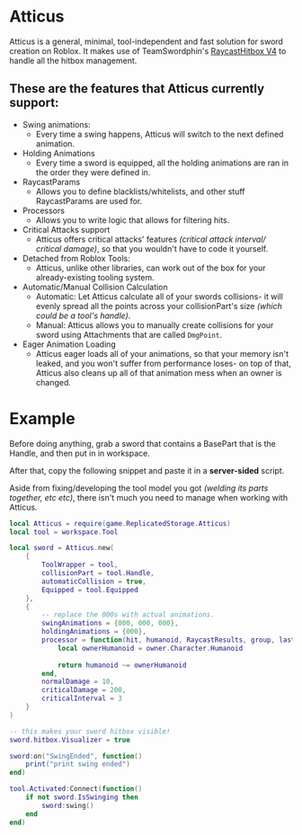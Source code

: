 # Atticus
Atticus is a general, minimal, tool-independent and fast solution for sword creation on Roblox. It makes use of TeamSwordphin's [RaycastHitbox V4](https://devforum.roblox.com/t/raycast-hitbox-401-for-all-your-melee-needs/374482) to handle all the hitbox management.

## These are the features that Atticus currently support:
* Swing animations:
    * Every time a swing happens, Atticus will switch to the next defined animation.
* Holding Animations
    * Every time a sword is equipped, all the holding animations are ran in the order they were defined in.
* RaycastParams
    * Allows you to define blacklists/whitelists, and other stuff RaycastParams are used for.
* Processors
    * Allows you to write logic that allows for filtering hits.
* Critical Attacks support
    * Atticus offers critical attacks' features *(critical attack interval/ critical damage)*, so that you wouldn't have to code it yourself.
* Detached from Roblox Tools:
    * Atticus, unlike other libraries, can work out of the box for your already-existing tooling system.
* Automatic/Manual Collision Calculation
    * Automatic: Let Atticus calculate all of your swords collisions- it will evenly spread all the points across your collisionPart's size *(which could be a tool's handle)*.
    * Manual: Atticus allows you to manually create collisions for your sword using Attachments that are called `DmgPoint`.
* Eager Animation Loading
    * Atticus eager loads all of your animations, so that your memory isn't leaked, and you won't suffer from performance loses- on top of that, Atticus also cleans up all of that animation mess when an owner is changed.
# Example
Before doing anything, grab a sword that contains a BasePart that is the Handle, and then put in in workspace.

After that, copy the following snippet and paste it in a **server-sided** script.

Aside from fixing/developing the tool model you got *(welding its parts together, etc etc)*, there isn't much you need to manage when working with Atticus.
```lua
local Atticus = require(game.ReplicatedStorage.Atticus)
local tool = workspace.Tool

local sword = Atticus.new(
	{
		ToolWrapper = tool,
		collisionPart = tool.Handle,
		automaticCollision = true,
		Equipped = tool.Equipped
	},
	{
        -- replace the 000s with actual animations.
		swingAnimations = {000, 000, 000},
		holdingAnimations = {000},
		processor = function(hit, humanoid, RaycastResults, group, lastCountHit, owner)
			local ownerHumanoid = owner.Character.Humanoid
			
			return humanoid ~= ownerHumanoid
		end,
		normalDamage = 10,
		criticalDamage = 200,
		criticalInterval = 3
	}
)

-- this makes your sword hitbox visible!
sword.hitbox.Visualizer = true

sword:on("SwingEnded", function()
	print("print swing ended")
end)

tool.Activated:Connect(function()
	if not sword.IsSwinging then
		sword:swing()
	end
end)
```